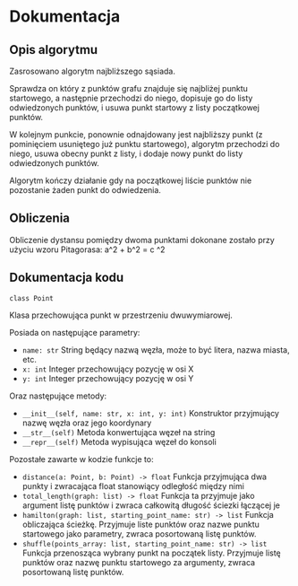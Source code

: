# Dokumentacja

## Opis algorytmu

Zasrosowano algorytm najbliższego sąsiada.

Sprawdza on który z punktów grafu
znajduje się najbliżej punktu startowego, a następnie przechodzi do niego,
dopisuje go do listy odwiedzonych punktów, i usuwa punkt startowy z listy
początkowej punktów.

W kolejnym punkcie, ponownie odnajdowany jest najbliższy punkt (z pominięciem
usuniętego już punktu startowego), algorytm przechodzi do niego, usuwa
obecny punkt z listy, i dodaje nowy punkt do listy odwiedzonych punktów. 

Algorytm kończy działanie gdy na początkowej liście punktów nie pozostanie
żaden punkt do odwiedzenia.

## Obliczenia

Obliczenie dystansu pomiędzy dwoma punktami dokonane zostało przy użyciu
wzoru Pitagorasa: a^2 + b^2 = c ^2

## Dokumentacja kodu

`class Point`

Klasa przechowująca punkt w przestrzeniu dwuwymiarowej.

Posiada on następujące parametry:

* `name: str` String będący nazwą węzła, może to być litera, nazwa miasta, etc.
* `x: int` Integer przechowujący pozycję w osi X
* `y: int` Integer przechowujący pozycję w osi Y

Oraz następujące metody:

* `__init__(self, name: str, x: int, y: int)` Konstruktor przyjmujący
nazwę węzła oraz jego koordynary
* `__str__(self)` Metoda konwertująca węzeł na string
* `__repr__(self)` Metoda wypisująca węzeł do konsoli

Pozostałe zawarte w kodzie funkcje to:

* `distance(a: Point, b: Point) -> float` Funkcja przyjmująca dwa punkty
i zwracająca float stanowiący odległość między nimi
* `total_length(graph: list) -> float` Funkcja ta przyjmuje jako
argument listę punktów i zwraca całkowitą długość ściezki łączącej je
* `hamilton(graph: list, starting_point_name: str) -> list` Funkcja
obliczająca ścieżkę. Przyjmuje liste punktów oraz nazwe punktu startowego
jako parametry, zwraca posortowaną listę punktów.
* `shuffle(points_array: list, starting_point_name: str) -> list` Funkcja
przenosząca wybrany punkt na początek listy. Przyjmuje listę punktów oraz
nazwę punktu startowego za argumenty, zwraca posortowaną listę punktów.